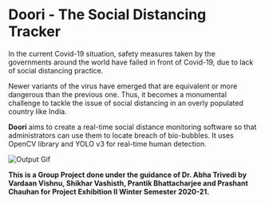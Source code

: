 # Doori - The Social Distancing Tracker 

In the current Covid-19 situation, safety measures taken by the governments around the world have failed in front of Covid-19, due to lack of social distancing practice.

Newer variants of the virus have emerged that are equivalent or more dangerous than the previous one. Thus, it becomes a monumental challenge to tackle the issue of social distancing in an overly populated country like India. 

__Doori__ aims to create a real-time social distance monitoring software so that administrators can use them to locate breach of bio-bubbles. It uses OpenCV library and YOLO v3 for real-time human detection.

![Output Gif](https://github.com/darthvardaan/Doori/blob/main/mylib/videos/output.gif)


__This is a Group Project done under the guidance of Dr. Abha Trivedi by Vardaan Vishnu, Shikhar Vashisth, Prantik Bhattacharjee and Prashant Chauhan for Project Exhibition II Winter Semester 2020-21.__  
